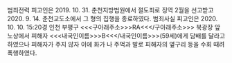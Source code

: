 범죄전력
피고인은 2019. 10. 31. 춘천지방법원에서 절도죄로 징역 2월을 선고받고 2020. 9. 14. 춘천교도소에서 그 형의 집행을 종료하였다.
범죄사실
피고인은 2020. 10. 10. 15:20경 인천 부평구 <<<구아래주소>>>RA<<</구아래주소>>> 북광장 앞 노상에서 피해자 <<<내국인이름>>>B<<</내국인이름>>>(59세)에게 담배를 달라고 하였으나 피해자가 주지 않자 이에 화가 나 주먹과 발로 피해자의 옆구리 등을 수회 때려 폭행하였다.